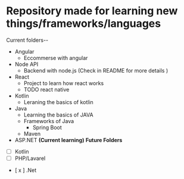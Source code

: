 # Repository made for learning new things/frameworks/languages

Current folders--

* Angular
    * Eccommerse with angular
* Node API
    * Backend with node.js (Check in README for more details )
* React
    * Project to learn how react works
    * TODO react native
* Kotlin
    * Leraning the basics of kotlin
* Java
    * Learning the basics of JAVA
    * Frameworks of Java
        * Spring Boot
    * Maven 
* ASP.NET **(Current learning)**
**Future Folders**
- [ ] Kotlin  
- [ ] PHP/Lavarel
- [ x ] .Net
